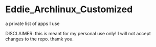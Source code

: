 # Eddie_Archlinux_Customized
a private list of apps I use

DISCLAIMER: this is meant for my personal use only!
I will not accept changes to the repo.
thamk you.
